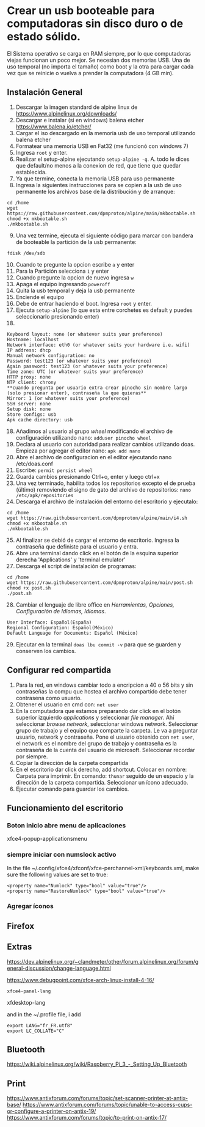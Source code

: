 # Crear un usb booteable para computadoras sin disco duro o de estado sólido.

El Sistema operativo se carga en RAM siempre, por lo que computadoras viejas funcionan un poco mejor.
Se necesian dos memorias USB. Una de uso temporal (no importa el tamaño) como boot y la otra para cargar cada vez que se reinicie o vuelva a prender la computadora (4 GB min).

## Instalación General

1. Descargar la imagen standard de alpine linux de https://www.alpinelinux.org/downloads/
2. Descargar e instalar (si en windows) balena etcher https://www.balena.io/etcher/
3. Cargar el iso descargado en la memoria usb de uso temporal utilizando balena etcher
4. Formatear una memoria USB en Fat32 (me funcionó con windows 7)
5. Ingresa  `root` y enter.
6. Realizar el setup-alpine ejecutando `setup-alpine -q`. A. todo le dices que default/no menos a la conexion de red, que tiene que quedar establecida.
7. Ya que termine, conecta la memoria USB para uso permanente
8. Ingresa la siguientes instrucciones para se copien a la usb de uso permanente los archivos base de la distribución y de arranque:

```
cd /home
wget https://raw.githubusercontent.com/dpmproton/alpine/main/mkbootable.sh
chmod +x mkbootable.sh
./mkbootable.sh
```

9. Una vez termine, ejecuta el siguiente código para marcar con bandera de booteable la partición de la usb permanente:

```
fdisk /dev/sdb
```
10. Cuando te pregunte la opcion escribe `a` y enter
11. Para la Partición selecciona `1` y enter
12. Cuando pregunte la opcion de nuevo ingresa `w`
13. Apaga el equipo ingresando `poweroff`
14. Quita la usb temporal y deja la usb permanente
15. Enciende el equipo
16. Debe de entrar haciendo el boot. Ingresa  `root` y enter.
17. Ejecuta `setup-alpine` (lo que esta entre corchetes es default y puedes seleccionarlo presionando enter)
18. 
```
Keyboard layout: none (or whatever suits your preference)
Hostname: localhost
Network interface: eth0 (or whatever suits your hardware i.e. wifi)
IP address: dhcp
Manual network configuration: no
Password: test123 (or whatever suits your preference)
Again password: test123 (or whatever suits your preference)
Time zone: UTC (or whatever suits your preference)
HTTP proxy: none
NTP client: chrony
**cuando pregunta por usuario extra crear pinocho sin nombre largo (solo presionar enter), contraseña la que quieras**
Mirror: 1 (or whatever suits your preference)
SSH server: none
Setup disk: none
Store configs: usb 
Apk cache directory: usb
```

18. Añadimos al usuario al grupo *wheel* modificando el archivo de configuración utilizando nano: `adduser pinocho wheel` 
19. Declara al usuario con autoridad para realizar cambios utilizando doas. Empieza por agregar el editor nano: `apk add nano`
20. Abre el archivo de configuracion en el editor ejecutando nano /etc/doas.conf 
21. Escribe: `permit persist wheel`
22. Guarda cambios presionando Ctrl+o, enter y luego ctrl+x
23. Una vez terminado, habilita todos los repositorios excepto el de prueba (último) removiendo el signo de gato del archivo de repositorios:  `nano /etc/apk/repositories`
24. Descarga el archivo de instalación del entorno del escritorio y ejecutalo:

```
cd /home
wget https://raw.githubusercontent.com/dpmproton/alpine/main/i4.sh
chmod +x mkbootable.sh
./mkbootable.sh
```

25. Al finalizar se debió de cargar el entorno de escritorio. Ingresa la contraseña que definiste para el usuario y entra.
26. Abre una terminal dando click en el botón de la esquina superior derecha 'Applications' y 'terminal emulator'
27. Descarga el script de instalación de programas:

```
cd /home
wget https://raw.githubusercontent.com/dpmproton/alpine/main/post.sh
chmod +x post.sh
./post.sh
```

28. Cambiar el lenguaje de libre office en *Herramientas, Opciones, Configuración de Idiomas, Idiomas*.
```
User Interface: Español(España)
Regional Configuration: Español(México)
Default Language for Documents: Español (México)
```
29. Ejecutar en la terminal `doas lbu commit -v` para que se guarden y conserven los cambios.

## Configurar red compartida

1. Para la red, en windows cambiar todo a encripcion a 40 o 56 bits y sin contraseñas
la compu que hostea el archivo compartido debe tener contrasena como usuario.
2. Obtener el usuario en cmd con: `net user`
3. En la computadora que estamos preparando dar click en el botón superior izquierdo *applications* y seleccionar *file manager*. Ahí seleccionar *browse network*, seleccionar windows network. Seleccionar grupo de trabajo y el equipo que comparte la carpeta. Le va a preguntar usuario, network y contraseña. Pone el usuario obtenido con `net user`, el network es el nombre del grupo de trabajo y contraseña es la contraseña de la cuenta del usuario de microsoft. Seleccionar recordar por siempre.
4. Copiar la dirección de la carpeta compartida
5. En el escritorio dar click derecho, add shortcut. Colocar en nombre: Carpeta para imprimir. En comando: `thunar` seguido de un espacio y la dirección de la carpeta compartida. Seleccionar un ícono adecuado.
6. Ejecutar comando para guardar los cambios.

## Funcionamiento del escritorio



### Boton inicio abre menu de aplicaciones 

xfce4-popup-applicationsmenu

### siempre iniciar con numslock activo

In the file ~/.config/xfce4/xfconf/xfce-perchannel-xml/keyboards.xml, make sure the following values are set to true:


```
<property name="Numlock" type="bool" value="true"/>
<property name="RestoreNumlock" type="bool" value="true"/>
```

### Agregar íconos



## Firefox

## Extras

https://dev.alpinelinux.org/~clandmeter/other/forum.alpinelinux.org/forum/general-discussion/change-language.html

https://www.debugpoint.com/xfce-arch-linux-install-4-16/
 
  	xfce4-panel-lang
   xfdesktop-lang
   
   and in the ~/.profile file, i add
```
export LANG="fr_FR.utf8"
export LC_COLLATE="C"
```

## Bluetooth
https://wiki.alpinelinux.org/wiki/Raspberry_Pi_3_-_Setting_Up_Bluetooth
## Print

https://www.antixforum.com/forums/topic/set-scanner-printer-at-antix-base/
https://www.antixforum.com/forums/topic/unable-to-access-cups-or-configure-a-printer-on-antix-19/
https://www.antixforum.com/forums/topic/to-print-on-antix-17/
